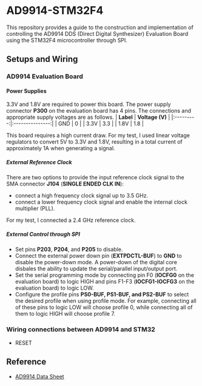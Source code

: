 # AD9914-STM32F4
This repository provides a guide to the construction and implementation of controlling the AD9914 DDS (Direct Digital Synthesizer) Evaluation Board using the STM32F4 microcontroller through SPI. 
## Setups and Wiring
### AD9914 Evaluation Board
#### Power Supplies ####
3.3V and 1.8V are required to power this board. The power supply connector **P300** on the evaluation board has 4 pins. The connections and appropriate supply voltages are as follows.
| **Label** | **Voltage (V)** |
|:---------:|:---------------:|
|    GND    |        0        |
|    3.3V   |       3.3       |
|    1.8V   |       1.8       |

This board requires a high current draw. For my test, I used linear voltage regulators to convert 5V to 3.3V and 1.8V, resulting in a total current of approximately 1A when generating a signal.
##### External Reference Clock #####
There are two options to provide the input reference clock signal to the SMA connector **J104** (**SINGLE ENDED CLK IN**):
- connect a high frequency clock signal up to 3.5 GHz.
- connect a lower frequency clock signal and enable the internal clock multiplier (PLL).

For my test, I connected a 2.4 GHz reference clock.
##### External Control through SPI #####
- Set pins **P203**, **P204**, and **P205** to disable.
- Connect the external power down pin (**EXTPDCTL-BUF**) to **GND** to disable the power-down mode. A power-down of the digital core disbales the ability to update the serial/parallel input/output port.
- Set the serial programming mode by connecting pin F0 (**IOCFG0** on the evaluation board) to logic HIGH and pins F1-F3 (**IOCFG1-IOCFG3** on the evaluation board) to logic LOW.
- Configure the profile pins **PS0-BUF, PS1-BUF, and PS2-BUF** to select the desired profile when using profile mode. For example, connecting all of these pins to logic LOW will choose profile 0, while connecting all of them to logic HIGH will choose profile 7.
### Wiring connections between AD9914 and STM32
- RESET 

## Reference
- [AD9914 Data Sheet](https://www.analog.com/media/en/technical-documentation/data-sheets/ad9914.pdf)
